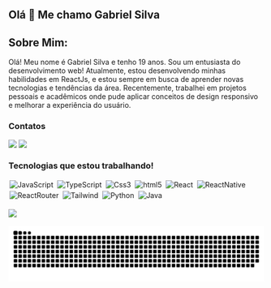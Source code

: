 ## Olá 👋 Me chamo Gabriel Silva

## Sobre Mim:
 Olá! Meu nome é Gabriel Silva e tenho 19 anos. Sou um entusiasta do desenvolvimento web!
 Atualmente, estou desenvolvendo minhas habilidades em ReactJs, e estou sempre em busca de aprender novas tecnologias e tendências da área. Recentemente, trabalhei em projetos pessoais e acadêmicos onde pude aplicar conceitos de design responsivo e melhorar a experiência do usuário.

### Contatos

<div>
<a href = "mailto:gabriel_silvaofc@hotmail.com"><img src="https://img.shields.io/static/v1?message=Outlook&logo=microsoft-outlook&label=&color=0078D4&logoColor=white&labelColor=&style=for-the-badge" target="_blank"></a>
<a href="https://www.linkedin.com/in/gabriel--silva/" target="_blank"><img src="https://img.shields.io/badge/LinkedIn-0077B5?style=for-the-badge&logo=linkedin&logoColor=white" target="_blank"></a>   
</div>

### Tecnologias que estou trabalhando!
<div style="display:inline_block;margin:0 0 0 0;">
<img style="margin:2px 2px 2px 2px;" align="center" alt="JavaScript" src="https://img.shields.io/badge/JavaScript-323330?style=for-the-badge&logo=javascript&logoColor=F7DF1E"/>
<img style="margin:2px 2px 2px 2px;" align="center" alt="TypeScript" src="https://img.shields.io/badge/TypeScript-007ACC?style=for-the-badge&logo=typescript&logoColor=white"/>
<img style="margin:2px 2px 2px 2px;" align="center" alt="Css3" src="https://img.shields.io/badge/CSS3-1572B6?style=for-the-badge&logo=css3&logoColor=white"/>
<img style="margin:2px 2px 2px 2px;" align="center" alt="html5" src="https://img.shields.io/badge/HTML-239120?style=for-the-badge&logo=html5&logoColor=white"/>
<img style="margin:2px 2px 2px 2px;" align="center" alt="React" src="https://img.shields.io/badge/React-20232A?style=for-the-badge&logo=react&logoColor=61DAFB"/>
<img style="margin:2px 2px 2px 2px;" align="center" alt="ReactNative" src="https://img.shields.io/badge/React_Native-20232A?style=for-the-badge&logo=react&logoColor=61DAFB"/>
<img style="margin:2px 2px 2px 2px;" align="center" alt="ReactRouter" src="https://img.shields.io/badge/React_Router-CA4245?style=for-the-badge&logo=react-router&logoColor=white"/>
<img style="margin:2px 2px 2px 2px;" align="center" alt="Tailwind" src="https://img.shields.io/badge/Tailwind_CSS-38B2AC?style=for-the-badge&logo=tailwind-css&logoColor=white"/>
<img style="margin:2px 2px 2px 2px;" align="center" alt="Python" src="https://img.shields.io/badge/Python-3776AB?style=for-the-badge&logo=python&logoColor=white"/>
<img style="margin:2px 2px 2px 2px;" align="center" alt="Java" src="https://img.shields.io/badge/Java-ED8B00?style=for-the-badge&logo=openjdk&logoColor=white"/>

</div>
</br>

<img height="180em" src="https://github-readme-stats.vercel.app/api/top-langs/?username=gabriell3103&layout=compact&langs_count=7&theme=tokyonight"/>


![snake gif](https://raw.githubusercontent.com/gabriell3103/gabriell3103/output/snake.svg)
